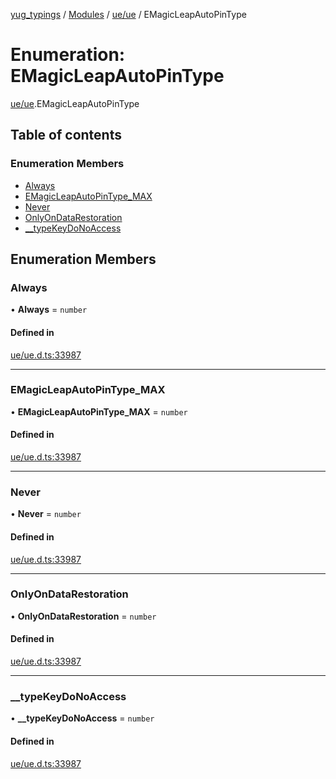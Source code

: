 [yug_typings](../README.md) / [Modules](../modules.md) / [ue/ue](../modules/ue_ue.md) / EMagicLeapAutoPinType

# Enumeration: EMagicLeapAutoPinType

[ue/ue](../modules/ue_ue.md).EMagicLeapAutoPinType

## Table of contents

### Enumeration Members

- [Always](ue_ue.EMagicLeapAutoPinType.md#always)
- [EMagicLeapAutoPinType\_MAX](ue_ue.EMagicLeapAutoPinType.md#emagicleapautopintype_max)
- [Never](ue_ue.EMagicLeapAutoPinType.md#never)
- [OnlyOnDataRestoration](ue_ue.EMagicLeapAutoPinType.md#onlyondatarestoration)
- [\_\_typeKeyDoNoAccess](ue_ue.EMagicLeapAutoPinType.md#__typekeydonoaccess)

## Enumeration Members

### Always

• **Always** = `number`

#### Defined in

[ue/ue.d.ts:33987](https://github.com/YugMetaverse/yug_typings/blob/b7d9b19/ue/ue.d.ts#L33987)

___

### EMagicLeapAutoPinType\_MAX

• **EMagicLeapAutoPinType\_MAX** = `number`

#### Defined in

[ue/ue.d.ts:33987](https://github.com/YugMetaverse/yug_typings/blob/b7d9b19/ue/ue.d.ts#L33987)

___

### Never

• **Never** = `number`

#### Defined in

[ue/ue.d.ts:33987](https://github.com/YugMetaverse/yug_typings/blob/b7d9b19/ue/ue.d.ts#L33987)

___

### OnlyOnDataRestoration

• **OnlyOnDataRestoration** = `number`

#### Defined in

[ue/ue.d.ts:33987](https://github.com/YugMetaverse/yug_typings/blob/b7d9b19/ue/ue.d.ts#L33987)

___

### \_\_typeKeyDoNoAccess

• **\_\_typeKeyDoNoAccess** = `number`

#### Defined in

[ue/ue.d.ts:33987](https://github.com/YugMetaverse/yug_typings/blob/b7d9b19/ue/ue.d.ts#L33987)
